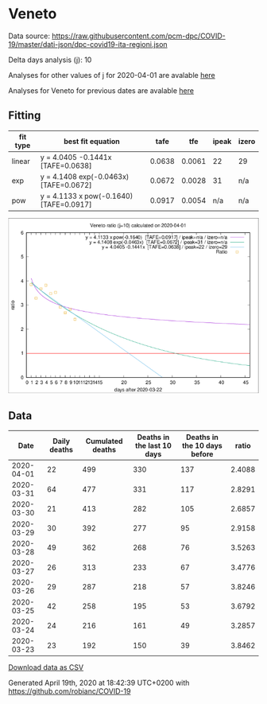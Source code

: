 # Veneto

Data source: https://raw.githubusercontent.com/pcm-dpc/COVID-19/master/dati-json/dpc-covid19-ita-regioni.json

Delta days analysis (j): 10

Analyses for other values of j for 2020-04-01 are avalable [here](../2020-04-01/README.md)

Analyses for Veneto for previous dates are avalable [here](../README.md)

## Fitting 
|fit type|best fit equation|tafe|tfe|ipeak|izero|
|-------|-----|--------|------|---|---|
|linear|y = 4.0405 -0.1441x  [TAFE=0.0638]|0.0638|0.0061|22|29|
|exp|y = 4.1408 exp(-0.0463x)  [TAFE=0.0672]|0.0672|0.0028|31|n/a|
|pow|y = 4.1133 x pow(-0.1640)  [TAFE=0.0917]|0.0917|0.0054|n/a|n/a|

![Plot](COVID-19_veneto_j10_2020-04-01.png)

## Data
|Date|Daily deaths|Cumulated deaths|Deaths in the last 10 days|Deaths in the 10 days before|ratio|
|----|----------|-----------|-------|--------------------|-----|
|2020-04-01|22|499|330|137|2.4088|
|2020-03-31|64|477|331|117|2.8291|
|2020-03-30|21|413|282|105|2.6857|
|2020-03-29|30|392|277|95|2.9158|
|2020-03-28|49|362|268|76|3.5263|
|2020-03-27|26|313|233|67|3.4776|
|2020-03-26|29|287|218|57|3.8246|
|2020-03-25|42|258|195|53|3.6792|
|2020-03-24|24|216|161|49|3.2857|
|2020-03-23|23|192|150|39|3.8462|

[Download data as CSV](COVID-19_veneto_j10_2020-04-01.csv)

Generated April 19th, 2020 at 18:42:39 UTC+0200 with https://github.com/robianc/COVID-19
